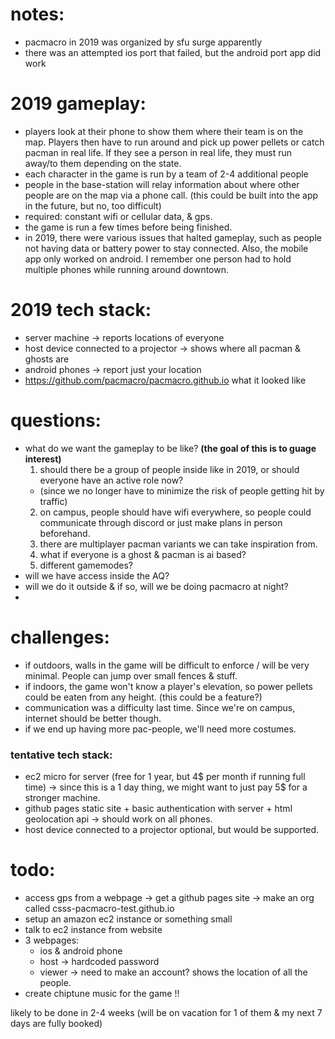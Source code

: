 # notes:
- pacmacro in 2019 was organized by sfu surge apparently
- there was an attempted ios port that failed, but the android port app did work

# 2019 gameplay:
- players look at their phone to show them where their team is on the map. Players then have to run around and pick up power pellets or catch pacman in real life. If they see a person in real life, they must run away/to them depending on the state.
- each character in the game is run by a team of 2-4 additional people
- people in the base-station will relay information about where other people are on the map via a phone call. (this could be built into the app in the future, but no, too difficult)
- required: constant wifi or cellular data, & gps.
- the game is run a few times before being finished.
- in 2019, there were various issues that halted gameplay, such as people not having data or battery power to stay connected. Also, the mobile app only worked on android. I remember one person had to hold multiple phones while running around downtown.

# 2019 tech stack:
- server machine -> reports locations of everyone 
- host device connected to a projector -> shows where all pacman & ghosts are
- android phones -> report just your location
- https://github.com/pacmacro/pacmacro.github.io what it looked like

# questions: 
- what do we want the gameplay to be like? **(the goal of this is to guage interest)**
  1. should there be a group of people inside like in 2019, or should everyone have an active role now? 
    - (since we no longer have to minimize the risk of people getting hit by traffic)
  2. on campus, people should have wifi everywhere, so people could communicate through discord or just make plans in person beforehand.
  3. there are multiplayer pacman variants we can take inspiration from.
  4. what if everyone is a ghost & pacman is ai based?
  5. different gamemodes?
- will we have access inside the AQ?
- will we do it outside & if so, will we be doing pacmacro at night?
- 

# challenges:
- if outdoors, walls in the game will be difficult to enforce / will be very minimal. People can jump over small fences & stuff.
- if indoors, the game won't know a player's elevation, so power pellets could be eaten from any height. (this could be a feature?)
- communication was a difficulty last time. Since we're on campus, internet should be better though.
- if we end up having more pac-people, we'll need more costumes.

### tentative tech stack:
- ec2 micro for server (free for 1 year, but 4$ per month if running full time) -> since this is a 1 day thing, we might want to just pay 5$ for a stronger machine.
- github pages static site + basic authentication with server + html geolocation api -> should work on all phones.
- host device connected to a projector optional, but would be supported.

# todo: 
- access gps from a webpage -> get a github pages site -> make an org called csss-pacmacro-test.github.io
- setup an amazon ec2 instance or something small
- talk to ec2 instance from website
- 3 webpages:
  - ios & android phone
  - host -> hardcoded password
  - viewer -> need to make an account? shows the location of all the people.
- create chiptune music for the game !!

likely to be done in 2-4 weeks (will be on vacation for 1 of them & my next 7 days are fully booked)
